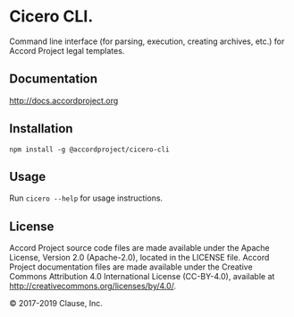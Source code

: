 # Cicero CLI.

Command line interface (for parsing, execution, creating archives, etc.) for Accord Project legal templates.

## Documentation

http://docs.accordproject.org

## Installation

```
npm install -g @accordproject/cicero-cli
```

## Usage

Run `cicero --help` for usage instructions.

## License <a name="license"></a>
Accord Project source code files are made available under the Apache License, Version 2.0 (Apache-2.0), located in the LICENSE file. Accord Project documentation files are made available under the Creative Commons Attribution 4.0 International License (CC-BY-4.0), available at http://creativecommons.org/licenses/by/4.0/.

© 2017-2019 Clause, Inc.
